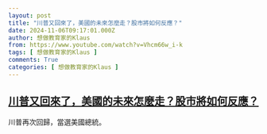 ```yaml
---
layout: post
title: "川普又回來了，美國的未來怎麼走？股市將如何反應？"
date: 2024-11-06T09:17:01.000Z
author: 想做教育家的Klaus
from: https://www.youtube.com/watch?v=Vhcm66w_i-k
tags: [ 想做教育家的Klaus ]
comments: True
categories: [ 想做教育家的Klaus ]
---
```

<!--1730884621000-->
[川普又回來了，美國的未來怎麼走？股市將如何反應？](https://www.youtube.com/watch?v=Vhcm66w_i-k)
------

<div>
川普再次回歸，當選美國總統。
</div>

